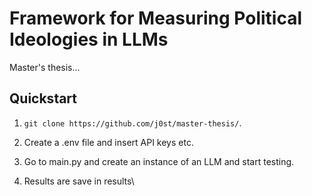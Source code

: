 # Framework for Measuring Political Ideologies in LLMs

Master's thesis...

## Quickstart
1. `git clone https://github.com/j0st/master-thesis/`.

2. Create a .env file and insert API keys etc.

3. Go to main.py and create an instance of an LLM and start testing.

4. Results are save in results\
